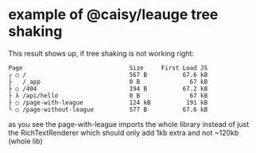 # example of @caisy/leauge tree shaking

This result shows up, if tree shaking is not working right: 
```
Page                              Size     First Load JS
┌ ○ /                             567 B          67.6 kB
├   /_app                         0 B              67 kB
├ ○ /404                          194 B          67.2 kB
├ λ /api/hello                    0 B              67 kB
├ ○ /page-with-league             124 kB          191 kB
└ ○ /page-without-league          577 B          67.6 kB
```

as you see the page-with-league imports the whole library instead of just the RichTextRenderer which should only add 1kb extra and not ~120kb (whole lib)